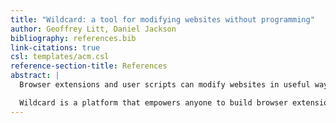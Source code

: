 ```yaml
---
title: "Wildcard: a tool for modifying websites without programming"
author: Geoffrey Litt, Daniel Jackson
bibliography: references.bib
link-citations: true
csl: templates/acm.csl
reference-section-title: References
abstract: |
  Browser extensions and user scripts can modify websites in useful ways—ranging from blocking ads to adding entire new features to Gmail—but many people have unique needs that aren’t met by existing extensions. Today, most of those people are stuck. They can’t build their own browser extensions without learning how to program, so they have no choice but to accept the way the software was built. What if things were different?

  Wildcard is a platform that empowers anyone to build browser extensions and modify websites to meet their own specific needs. Wildcard shows a simplified view of the data in a web page as a familiar table view. People can directly manipulate the table to sort/filter content, add annotations, and even use spreadsheet-style formulas to pull in data from other websites. The key idea is that a table is a powerful, simple, and familiar paradigm for modifying a website.
---
```


